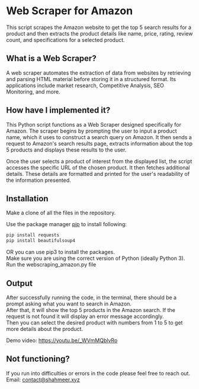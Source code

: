 # Web Scraper for Amazon

This script scrapes the Amazon website to get the top 5 search results for a product
and then extracts the product details like name, price, rating, review count, and specifications for a selected product.

## What is a Web Scraper?<br>
A web scraper automates the extraction of data from websites by retrieving and parsing HTML material before storing it in a structured format. Its applications include market research, Competitive Analysis, SEO Monitoring, and more.

## How have I implemented it?<br>
This Python script functions as a Web Scraper designed specifically for Amazon.  The scraper begins by prompting the user to input a product name, which it uses to construct a search query on Amazon. It then sends a request to Amazon's search results page, extracts information about the top 5 products and displays these results to the user.<br>

Once the user selects a product of interest from the displayed list, the script accesses the specific URL of the chosen product. It then fetches additional details. These details are formatted and printed for the user's readability of the information presented.

                                                                  
## Installation

Make a clone of all the files in the repository.

Use the package manager [pip](https://pip.pypa.io/en/stable/) to install following:

```bash
pip install requests
pip install beautifulsoup4
```
OR you can use pip3 to install the packages.<br>
Make sure you are using the correct version of Python (ideally Python 3).<br>
Run the webscraping_amazon.py file

## Output

After successfully running the code, in the terminal, there should be a prompt asking what you want to search in Amazon.<br>
After that, it will show the top 5 products in the Amazon search. If the request is not found it will display an error message accordingly.<br>
Then you can select the desired product with numbers from 1 to 5 to get more details about the product.<br>

Demo video: https://youtu.be/_WVmMQblvRo

## Not functioning?
If you run into difficulties or errors in the code please feel free to reach out.<br>
Email: contact@shahmeer.xyz
